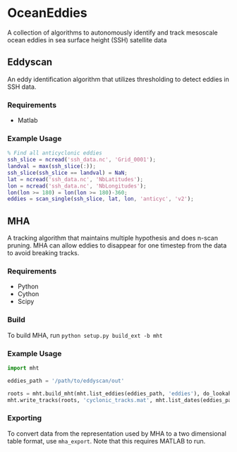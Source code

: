 # OceanEddies
A collection of algorithms to autonomously identify and track mesoscale ocean
eddies in sea surface height (SSH) satellite data

## Eddyscan
An eddy identification algorithm that utilizes thresholding to detect eddies in
SSH data.

### Requirements
 + Matlab

### Example Usage
```matlab
% Find all anticyclonic eddies
ssh_slice = ncread('ssh_data.nc', 'Grid_0001');
landval = max(ssh_slice(:));
ssh_slice(ssh_slice == landval) = NaN;
lat = ncread('ssh_data.nc', 'NbLatitudes');
lon = ncread('ssh_data.nc', 'NbLongitudes');
lon(lon >= 180) = lon(lon >= 180)-360;
eddies = scan_single(ssh_slice, lat, lon, 'anticyc', 'v2');
```

## MHA
A tracking algorithm that maintains multiple hypothesis and does n-scan pruning.
MHA can allow eddies to disappear for one timestep from the data to avoid breaking tracks.

### Requirements
 + Python
 + Cython
 + Scipy

### Build
To build MHA, run ``python setup.py build_ext -b mht``

### Example Usage
```python
import mht

eddies_path = '/path/to/eddyscan/out'

roots = mht.build_mht(mht.list_eddies(eddies_path, 'eddies'), do_lookahead=True)
mht.write_tracks(roots, 'cyclonic_tracks.mat', mht.list_dates(eddies_path, 'eddies'))
```

### Exporting
To convert data from the representation used by MHA to a two dimensional table
format, use ``mha_export``. Note that this requires MATLAB to run.
